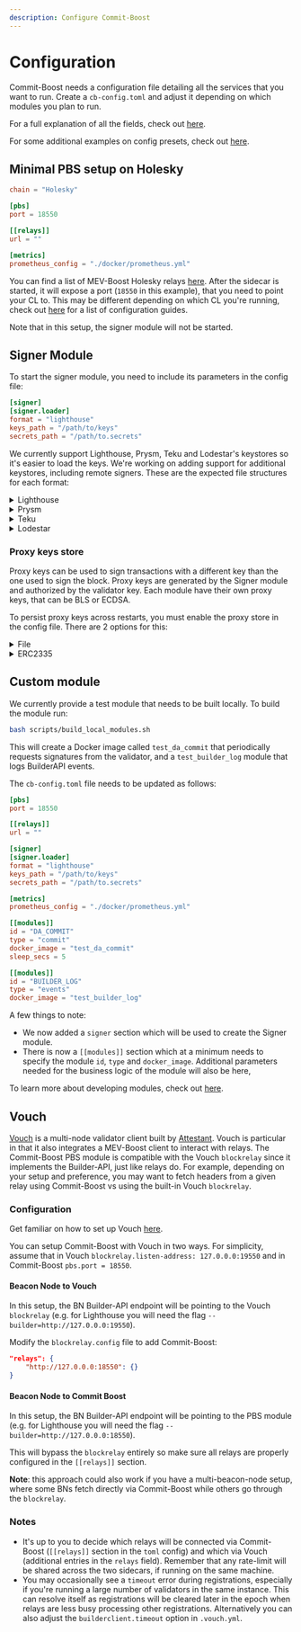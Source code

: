 ```yaml
---
description: Configure Commit-Boost
---
```


# Configuration

Commit-Boost needs a configuration file detailing all the services that you want to run. Create a `cb-config.toml` and adjust it depending on which modules you plan to run.

For a full explanation of all the fields, check out [here](https://github.com/Commit-Boost/commit-boost-client/blob/main/config.example.toml).

For some additional examples on config presets, check out [here](https://github.com/Commit-Boost/commit-boost-client/tree/main/configs).

## Minimal PBS setup on Holesky
```toml
chain = "Holesky"

[pbs]
port = 18550

[[relays]]
url = ""

[metrics]
prometheus_config = "./docker/prometheus.yml"
```

You can find a list of MEV-Boost Holesky relays [here](https://www.coincashew.com/coins/overview-eth/mev-boost/mev-relay-list#holesky-testnet-relays).
After the sidecar is started, it will expose a port (`18550` in this example), that you need to point your CL to. This may be different depending on which CL you're running, check out [here](https://docs.flashbots.net/flashbots-mev-boost/getting-started/system-requirements#consensus-client-configuration-guides) for a list of configuration guides.

Note that in this setup, the signer module will not be started.

## Signer Module

To start the signer module, you need to include its parameters in the config file:

```toml
[signer]
[signer.loader]
format = "lighthouse"
keys_path = "/path/to/keys"
secrets_path = "/path/to.secrets"
```

We currently support Lighthouse, Prysm, Teku and Lodestar's keystores so it's easier to load the keys. We're working on adding support for additional keystores, including remote signers. These are the expected file structures for each format:

<details>
  <summary>Lighthouse</summary>

  #### File structure:
  ```
  ├── keys
  │   ├── <PUBLIC_KEY_1>
  │   │   └── voting-keystore.json
  │   └── <PUBLIC_KEY_2>
  │       └── voting-keystore.json
  └── secrets
      ├── <PUBLIC_KEY_1>
      └── <PUBLIC_KEY_2>
  ```

  #### Config:
  ```toml
  [signer]
  [signer.loader]
  format = "lighthouse"
  keys_path = "keys"
  secrets_path = "secrets"
  ```
</details>

<details>
    <summary>Prysm</summary>

    #### File structure:
    ```
    ├── wallet
    │   └── direct
    │       └── accounts
    │           └──all-accounts.keystore.json
    └── secrets
        └── password.txt
    ```

    #### Config:
    ```toml
    [signer]
    [signer.loader]
    format = "prysm"
    keys_path = "wallet/direct/accounts/all-accounts.keystore.json"
    secrets_path = "secrets/password.txt"
    ```
  </details>

  <details>
    <summary>Teku</summary>

    #### File structure:
    ```
    ├── keys
    │   ├── <PUBLIC_KEY_1>.json
    │   └── <PUBLIC_KEY_2>.json
    └── secrets
        ├── <PUBLIC_KEY_1>.txt
        └── <PUBLIC_KEY_2>.txt
    ```

    #### Config:
    ```toml
    [signer]
    [signer.loader]
    format = "teku"
    keys_path = "keys"
    secrets_path = "secrets"
    ```
  </details>

  <details>
    <summary>Lodestar</summary>

    #### File structure:
    ```
    ├── keys
    │   ├── <PUBLIC_KEY_1>.json
    │   └── <PUBLIC_KEY_2>.json
    └── secrets
        └── password.txt
    ```

    #### Config:
    ```toml
    [signer]
    [signer.loader]
    format = "lodestar"
    keys_path = "keys"
    secrets_path = "secrets/password.txt"
    ```

    :::note
    All keys have the same password stored in `secrets/password.txt`
    :::
  </details>

### Proxy keys store

Proxy keys can be used to sign transactions with a different key than the one used to sign the block. Proxy keys are generated by the Signer module and authorized by the validator key. Each module have their own proxy keys, that can be BLS or ECDSA.

To persist proxy keys across restarts, you must enable the proxy store in the config file. There are 2 options for this:

<details>
  <summary>File</summary>

  The keys are stored in plain text in a file. This method is unsafe and should only be used for testing.

  #### File structure

  ```
  <proxy_dir>
  └── <MODULE_ID>
        └── bls
            ├── <PROXY_PUBKEY1>
            └── <PROXY_PUBKEY2>
  ```

  #### Configuration

  ```toml
  [signer.store]
  proxy_dir = "path/to/proxy_dir"
  ```

  Where each `<PROXY_PUBKEY>` file contains the following:
  ```json
  {
    "secret": "0x...",
    "delegation": {
      "message": {
        "delegator": "0x...",
        "proxy": "0x..."
      },
      "signature": "0x..."
    }
  }
  ```
</details>

<details>
  <summary>ERC2335</summary>

  The keys are stored in a ERC-2335 style keystore, among with a password. This way, you can safely share the keys directory so without the password they are useless.

  #### File structure

  ```
  ├── <keys_path>
  │   └── <CONSENSUS_PUBLIC_KEY>
  │       └── <MODULE_ID>
  │           ├── bls/
  │           │   ├── <PROXY_PUBLIC_KEY1>.json
  │           │   ├── <PROXY_PUBLIC_KEY1>.sig
  │           │   ├── <PROXY_PUBLIC_KEY2>.json
  │           │   └── <PROXY_PUBLIC_KEY2>.sig
  │           └── ecdsa/
  │               ├── <PROXY_PUBLIC_KEY3>.json
  │               └── <PROXY_PUBLIC_KEY3>.sig
  └── <secrets_path>
      └── <CONSENSUS_PUBLIC_KEY>
          └── <MODULE_ID>
              ├── bls/
              │   ├── <PROXY_PUBLIC_KEY1>
              │   └── <PROXY_PUBLIC_KEY2>
              └── ecdsa
                  └── <PROXY_PUBLIC_KEY3>
  ```

  #### Configuration

  ```toml
  [signer.store]
  keys_path = "path/to/keys"
  secrets_path = "path/to/secrets"
  ```

  Where the `<PROXY_PUBLIC_KEY>.json` files contain ERC-2335 keystore, the `<PROXY_PUBLIC_KEY>.sig` files contain the signature of the delegation, and `<PROXY_PUBLIC_KEY>` files contain the password to decrypt the keystores.
</details>

## Custom module
We currently provide a test module that needs to be built locally. To build the module run:
```bash
bash scripts/build_local_modules.sh
```
This will create a Docker image called `test_da_commit` that periodically requests signatures from the validator, and a `test_builder_log` module that logs BuilderAPI events.

The `cb-config.toml` file needs to be updated as follows:
```toml
[pbs]
port = 18550

[[relays]]
url = ""

[signer]
[signer.loader]
format = "lighthouse"
keys_path = "/path/to/keys"
secrets_path = "/path/to.secrets"

[metrics]
prometheus_config = "./docker/prometheus.yml"

[[modules]]
id = "DA_COMMIT"
type = "commit"
docker_image = "test_da_commit"
sleep_secs = 5

[[modules]]
id = "BUILDER_LOG"
type = "events"
docker_image = "test_builder_log"
```

A few things to note:
- We now added a `signer` section which will be used to create the Signer module.
- There is now a `[[modules]]` section which at a minimum needs to specify the module `id`, `type` and `docker_image`. Additional parameters needed for the business logic of the module will also be here,

To learn more about developing modules, check out [here](/category/developing).

## Vouch
[Vouch](https://github.com/attestantio/vouch) is a multi-node validator client built by [Attestant](https://www.attestant.io/). Vouch is particular in that it also integrates a MEV-Boost client to interact with relays. The Commit-Boost PBS module is compatible with the Vouch `blockrelay` since it implements the Builder-API, just like relays do. For example, depending on your setup and preference, you may want to fetch headers from a given relay using Commit-Boost vs using the built-in Vouch `blockrelay`.

### Configuration
Get familiar on how to set up Vouch [here](https://github.com/attestantio/vouch/blob/master/docs/getting_started.md).

You can setup Commit-Boost with Vouch in two ways.
For simplicity, assume that in Vouch `blockrelay.listen-address: 127.0.0.0:19550` and in Commit-Boost `pbs.port = 18550`.

#### Beacon Node to Vouch
In this setup, the BN Builder-API endpoint will be pointing to the Vouch `blockrelay` (e.g. for Lighthouse you will need the flag `--builder=http://127.0.0.0:19550`).

Modify the `blockrelay.config` file to add Commit-Boost:
```json
"relays": {
    "http://127.0.0.0:18550": {}
}
```

#### Beacon Node to Commit Boost
In this setup, the BN Builder-API endpoint will be pointing to the PBS module (e.g. for Lighthouse you will need the flag `--builder=http://127.0.0.0:18550`).

This will bypass the `blockrelay` entirely so make sure all relays are properly configured in the `[[relays]]` section.

**Note**: this approach could also work if you have a multi-beacon-node setup, where some BNs fetch directly via Commit-Boost while others go through the `blockrelay`.

### Notes
- It's up to you to decide which relays will be connected via Commit-Boost (`[[relays]]` section in the `toml` config) and which via Vouch (additional entries in the `relays` field). Remember that any rate-limit will be shared across the two sidecars, if running on the same machine.
- You may occasionally see a `timeout` error during registrations, especially if you're running a large number of validators in the same instance. This can resolve itself as registrations will be cleared later in the epoch when relays are less busy processing other registrations. Alternatively you can also adjust the `builderclient.timeout` option in `.vouch.yml`.
